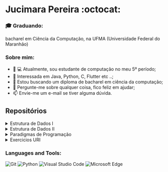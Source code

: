 # Jucimara Pereira :octocat:

### :mortar_board: Graduando:
bacharel em Ciência da Computação, na UFMA (Universidade Federal do Maranhão)

### Sobre mim:

- :woman: 💻 Atualmente, sou estudante de computação no meu 5º período;
- 🤔 Interessada em Java, Python, C, Flutter etc ..;
- :construction: Estou buscando um diploma de bacharel em ciência da computação;
- :speech_balloon: Pergunte-me sobre qualquer coisa, fico feliz em ajudar;
- :mailbox: Envie-me um e-mail se tiver alguma dúvida.

## Repositórios

<details markdown='1'><summary>Estrutura de Dados I</summary>

- [TAD: cofo](https://github.com/Jucimara-Pereira/estrutura-de-dados/tree/master/cofo)

</details>

<details markdown='1'><summary>Estrutura de Dados II</summary>

- [Ordenação](https://github.com/Jucimara-Pereir/estrutura-de-dados-ii/tree/main/T1_ordenacao)
- [Pesquisa](https://github.com/Jucimara-Pereir/estrutura-de-dados-ii/tree/main/T2_pesquisa)

</details>

<details markdown='1'><summary>Paradigmas de Programação</summary>
</details>

<details markdown='1'><summary>Exercicios URI</summary>

- [C](https://github.com/Jucimara-Pereira/exercicios-uri/tree/master/C)
- [Java](https://github.com/Jucimara-Pereira/exercicios-uri/tree/master/Java)

</details>

<!-- --------------- -->

### Languages and Tools:

![Git](https://img.shields.io/badge/Git-F05032?style=flat-square&logo=Git&logoColor=white)
![Python](https://img.shields.io/badge/Python-3776AB?style=flat-square&logo=Python&logoColor=white)
![Visual Studio Code](https://img.shields.io/badge/Visual_Studio_Code-007ACC?style=flat-square&logo=Visual-Studio-Code&logoColor=white)
![Microsoft Edge](https://img.shields.io/badge/Microsoft_Edge-0078D7?style=flat-square&logo=Microsoft-Edge&logoColor=white)

